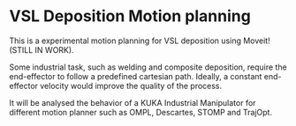 # VSL Deposition Motion planning
This is a experimental motion planning for VSL deposition using Moveit! (STILL IN WORK).

Some industrial task, such as welding and composite deposition, require the end-effector to follow a predefined cartesian path. Ideally, a constant end-effector velocity would improve the quality of the process.

It will be analysed the behavior of a KUKA Industrial Manipulator for different motion planner such as OMPL, Descartes, STOMP and TrajOpt.
